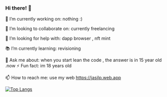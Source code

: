 ### Hi there! 👋

🚀 I’m currently working on: nothing :)

🤝 I’m looking to collaborate on: currently freelancing

🔧 I’m looking for help with: dapp browser , nft mint

📚 I’m currently learning: revisioning

💬 Ask me about: when you start lean the code , the answer is in 15 year old .now
⚡ Fun fact: im 18 years old

📫 How to reach me: use my web https://jasilp.web.app


[![Top Langs](https://github-readme-stats.vercel.app/api/top-langs/?username=jasil123&layout=compact&theme=radical)](https://github.com/jasil123)
